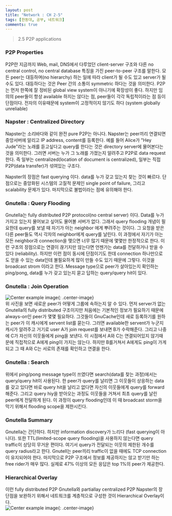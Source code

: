 ```yaml
---
layout: post
title: "Network : CH 2-5"
tags: [한동대, 공부, 네트워크]
comments: true
---
```


> 2.5 P2P applications  

### P2P Properties  
P2P란 지금까지 Web, mail, DNS에서 다루었던 client-server 구조와 다른 no central control, no central database 특징을 가진 peer-to-peer 구조를 말한다. 모든 peer는 대등하며(no hierarchy) 하는 일에 따라 client가 될 수도 있고 server가 될 수도 있다. 대등하다는 것은 Peer 간의 소통이 symmetric 하다는 것을 의미한다. P2P는 먼저 한쪽에 잘 정비된 global view system이 아니기에 확장성이 좋다. 하지만 임의의 peer들이 항상 available 하지는 않다는 점, peer들이 각각 독립적이라는 점 등이 단점이다. 전자의 이유때문에 system이 고정적이지 않기도 하다 (system globally unreliable)  

### Napster : Centralized Directory  
Napster는 소리바다와 같이 완전 pure P2P는 아니다. Napster는 peer끼리 연결되면 중앙서버에 알리고 IP address, content를 등록한다. 예를 들어 Alice가 "Hey Jude"라는 노래를 듣고싶다고 query를 한다는 것은 directory server에 물어본다는 것을 의미한다. 그러면 서버는 누가 그 노래를 가졌는지 알려주고 P2P로 data request 한다. 즉 일부는 centralized(location of document is centralized), 일부는 직접 P2P(data transfer)가 섞여있는 구조다.  

Napster의 장점은 fast querying 이다. data를 누가 갖고 있는지 찾는 것이 빠르다. 단점으로는 중앙화된 시스템의 고질적 문제인 single point of failure, 그리고 scalability 문제가 있다. 마지막으로 불법이라는 점에 유의해야 한다.  

### Gnutella : Query Flooding  
Gnutella는 fully distributed P2P protocol(no central server) 이다. Data를 누가 가지고 있는지 물어보고 싶어도 물어볼 서버가 없다. 그래서 query flooding 개념이 필요한데 query를 보낼 때 자기가 아는 neighbor 에게 뿌려주는 것이다. 그 요청을 받은 다른 peer들도 역시 각자의 neighbor에게 query를 날린다. 이 과정에서 자기가 아는 모든 neighbor과 connection을 맺으면 너무 많기 때문에 몇몇만 한정적으로 한다. 이런 구조의 장점으로는 연결이 끊기지만 않는다면 언젠가는 data를 전달하거나 받을 수 있다 (reliability). 하지만 이런 점이 동시에 단점이기도 한데 connection 하나만으로도 얻을 수 있는 data인데 불필요하게 많이 만들 수도 있기 때문에 그렇다. 이것을 broadcast strom 이라고 한다. Message type으로 peer가 살아있는지 확인하는 ping/pong, data를 누가 갖고 있는지 묻고 답하는 query/query hit이 있다.  

### Gnutella : Join Operation  
![Center example image](https://user-images.githubusercontent.com/35067611/66693274-204a1200-ece2-11e9-9ecd-d93068510d93.png "Center"){: .center-image}  
위 사진을 보면 새로운 peer가 어떻게 그룹에 속하는지 알 수 있다. 먼저 server가 없는 Gnutella의 fully distributed 구조이지만 처음에는 기본적인 정보가 필요하기 때문에 always-on인 peer가 몇몇 필요하다. 그것들이 GnuCache인데 새로 등록하기를 원하는 peer가 이 캐시에게 servent list를 묻는다. 그러면 available한 servent가 누군지 캐시가 알려주고 거기로 user A가 join request를 보내면 B가 수락해준다. 그리고 나중에 C가 자신의 이웃들에게 ping을 보낸다. 이 시점에서 A와 C는 연결되어있지 않기때문에 직접적으로 A에게 ping이 가지는 않는다. 하지만 B를거쳐서 A에게도 ping이 가게되고 그 때 A와 C는 서로의 존재를 확인하고 연결을 한다.  

### Gnutella : Search  
위에서 ping/pong message type이 쓰였다면 search(data를 찾는 과정)에서는 query/query hit이 사용된다. 한 peer가 query를 날리면 그 이웃들이 상응하는 data를 갖고 있다면 바로 query hit을 날리고 없다면 자신의 이웃들에게 query를 forward해준다. 그리고 query hiy을 받아오는 과정도 이웃들을 거쳐서 최초 query를 날린 peer에게 전달하게 된다. 이 과정이 query flooding인데 이 때 broadcast storm을 막기 위해서 flooding scope을 제한시킨다.  

### Gnutella Summary  
Gnutella는 간단하다. 하지만 information discovery가 느리다 (fast querying이 아니다). 또한 TTL(limited-scope query flooding)을 사용하지 않는다면 query traffic이 상당히 무거운 편이다. 여기서 query가 전달되는 이웃의 제한된 개수를 query radius라고 한다. Gnutell는 peer끼리 traffic이 없을 때에도 TCP connection이 유지되어야 한다. 마지막으로 P2P 구조에서 정보를 제공하지는 않고 받기만 하는 free rider가 매우 많다. 실제로 47% 이상의 모든 응답은 top 1%의 peer가 제공한다.  

### Hierarchical Overlay  
이런 fully distributed P2P Gnutella와 partiallay centralized P2P Napster의 장단점을 보완하기 위해서 네트워크를 계층적으로 구성한 것이 Hierarchical Overlay이다.  
![Center example image](https://user-images.githubusercontent.com/35067611/66693386-5b991080-ece3-11e9-9660-078c89a8f1c4.png "Center"){: .center-image}  

